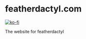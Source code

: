 # featherdactyl.com
[![ko-fi](https://ko-fi.com/img/githubbutton_sm.svg)](https://ko-fi.com/R5R2C4OX6)

The website for featherdactyl
